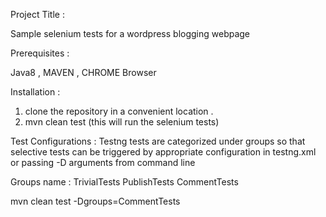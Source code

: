 Project Title :

Sample selenium tests for a wordpress blogging webpage

Prerequisites :

Java8 , MAVEN , CHROME Browser

Installation :

1. clone the repository in a convenient location .
2. mvn clean test (this will run the selenium tests)


Test Configurations :
Testng tests are categorized under groups so that selective tests can be triggered by appropriate configuration in testng.xml
or passing -D arguments from command line

Groups name :
TrivialTests
PublishTests
CommentTests

mvn clean test -Dgroups=CommentTests
